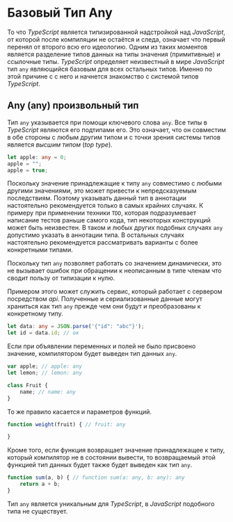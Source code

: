 # Базовый Тип Any

То что _TypeScript_ является типизированной надстройкой над _JavaScript_, от которой после компиляции не остаётся и следа, означает что первый перенял от второго всю его идеологию. Одним из таких моментов является разделение типов данных на типы значения (примитивные) и ссылочные типы. _TypeScript_ определяет неизвестный в мире _JavaScript_ тип `any` являющийся базовым для всех остальных типов. Именно по этой причине с с него и начнется знакомство с системой типов _TypeScript_.


## Any (any) произвольный тип

Тип `any` указывается при помощи ключевого слова `any`. Все типы в _TypeScript_ являются его подтипами его. Это означает, что он совместим в обе стороны с любым другим типом и с точки зрения системы типов является _высшим типом_ (_top type_). 

`````ts
let apple: any = 0;
apple = "";
apple = true;
`````

Поскольку значение принадлежащие к типу `any` совместимо с любыми другими значениями, это может привести к непредсказуемым последствиям. Поэтому указывать данный тип в аннотации настоятельно рекомендуется только в самых крайних случаях. К примеру при применении техники `TDD`, которая подразумевает написание тестов раньше самого кода, тип некоторых конструкций может быть неизвестен. В таком и любых других подобных случаях `any` допустимо указать в аннотации типа. В остальных случаях настоятельно рекомендуется рассматривать варианты с более конкретными типами.

Поскольку тип `any` позволяет работать со значением динамически, это не вызывает ошибок при обращении к неописанным в типе членам что сводит пользу от типизации к нулю.

Примером этого может служить сервис, который работает с сервером посредством _api_. Полученные и сериализованные данные могут храниться как тип `any` прежде чем они будут и преобразованы к конкретному типу.


`````ts
let data: any = JSON.parse('{"id": "abc"}');
let id = data.id; // ок
`````

Если при объявлении переменных и полей не было присвоено значение, компилятором будет выведен тип данных `any`.

`````ts
var apple; // apple: any
let lemon; // lemon: any

class Fruit {
    name; // name: any
}
`````

То же правило касается и параметров функций.

`````ts
function weight(fruit) { // fruit: any

}
`````

Кроме того, если функция возвращает значение принадлежащее к типу, который компилятор не в состоянии вывести, то возвращаемый этой функцией тип данных будет также будет выведен как тип `any`.

`````ts
function sum(a, b) { // function sum(a: any, b: any): any
    return a + b; 
}
`````

Тип `any` является уникальным для _TypeScript_, в *JavaScript* подобного типа не существует.
